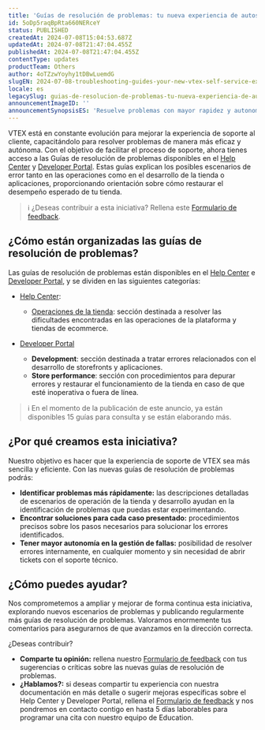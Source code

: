 ```yaml
---
title: 'Guías de resolución de problemas: tu nueva experiencia de autoservicio de soporte técnico en VTEX'
id: 5oDp5raqBpRta660NERceY
status: PUBLISHED
createdAt: 2024-07-08T15:04:53.687Z
updatedAt: 2024-07-08T21:47:04.455Z
publishedAt: 2024-07-08T21:47:04.455Z
contentType: updates
productTeam: Others
author: 4oTZzwYoyhy1tDBwLuemdG
slugEN: 2024-07-08-troubleshooting-guides-your-new-vtex-self-service-experience
locale: es
legacySlug: guias-de-resolucion-de-problemas-tu-nueva-experiencia-de-autoservicio-de
announcementImageID: ''
announcementSynopsisES: 'Resuelve problemas con mayor rapidez y autonomía con nuestras guías de resolución de problemas reformuladas.'
---
```


VTEX está en constante evolución para mejorar la experiencia de soporte al cliente, capacitándolo para resolver problemas de manera más eficaz y autónoma. 
Con el objetivo de facilitar el proceso de soporte, ahora tienes acceso a las Guías de resolución de problemas disponibles en el [Help Center](https://help.vtex.com/es/category/troubleshooting--39pDkp8qxSll6mGj0tWViz) y [Developer Portal](https://developers.vtex.com/docs/troubleshooting). Estas guías explican los posibles escenarios de error tanto en las operaciones como en el desarrollo de la tienda o aplicaciones, proporcionando orientación sobre cómo restaurar el desempeño esperado de tu tienda.

>ℹ️ ¿Deseas contribuir a esta iniciativa? Rellena este [Formulario de feedback](https://forms.gle/PdVNZmMDMjiDfJaf8).

## ¿Cómo están organizadas las guías de resolución de problemas?
Las guías de resolución de problemas están disponibles en el [Help Center](https://help.vtex.com/es/category/troubleshooting--39pDkp8qxSll6mGj0tWViz) e [Developer Portal](https://developers.vtex.com/docs/troubleshooting), y se dividen en las siguientes categorías:

- [Help Center](https://help.vtex.com/es/category/troubleshooting--39pDkp8qxSll6mGj0tWViz):
  - [Operaciones de la tienda](https://help.vtex.com/es/subcategory/operaciones-de-la-tienda--2Q0IQjRcOqSgJTh6wRHVMB): sección destinada a resolver las dificultades encontradas en las operaciones de la plataforma y tiendas de ecommerce.

- [Developer Portal](https://developers.vtex.com/docs/troubleshooting)
  - **Development**: sección destinada a tratar errores relacionados con el desarrollo de storefronts y aplicaciones.
  - **Store performance**: sección con procedimientos para depurar errores y restaurar el funcionamiento de la tienda en caso de que esté inoperativa o fuera de línea. 

>ℹ️ En el momento de la publicación de este anuncio, ya están disponibles 15 guías para consulta y se están elaborando más.

## ¿Por qué creamos esta iniciativa?
Nuestro objetivo es hacer que la experiencia de soporte de VTEX sea más sencilla y eficiente. Con las nuevas guías de resolución de problemas podrás:

- **Identificar problemas más rápidamente:** las descripciones detalladas de escenarios de operación de la tienda y desarrollo ayudan en la identificación de problemas que puedas estar experimentando.
- **Encontrar soluciones para cada caso presentado:** procedimientos precisos sobre los pasos necesarios para solucionar los errores identificados.
- **Tener mayor autonomía en la gestión de fallas:** posibilidad de resolver errores internamente, en cualquier momento y sin necesidad de abrir tickets con el soporte técnico.

## ¿Cómo puedes ayudar?
Nos comprometemos a ampliar y mejorar de forma continua esta iniciativa, explorando nuevos escenarios de problemas y publicando regularmente más guías de resolución de problemas. Valoramos enormemente tus comentarios para asegurarnos de que avanzamos en la dirección correcta.

¿Deseas contribuir?

- **Comparte tu opinión:** rellena nuestro [Formulario de feedback](https://forms.gle/PdVNZmMDMjiDfJaf8) con tus sugerencias o críticas sobre las nuevas guías de resolución de problemas.
- **¿Hablamos?:** si deseas compartir tu experiencia con nuestra documentación en más detalle o sugerir mejoras específicas sobre el Help Center y Developer Portal, rellena el [Formulario de feedback](https://forms.gle/PdVNZmMDMjiDfJaf8) y nos pondremos en contacto contigo en hasta 5 días laborables para programar una cita con nuestro equipo de Education.

